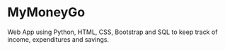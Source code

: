 # MyMoneyGo
Web App using Python, HTML, CSS, Bootstrap and SQL to keep track of income, expenditures and savings.
